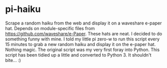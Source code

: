 # pi-haiku
Scrape a random haiku from the web and display it on a waveshare e-paper hat.
Depends on module-specific files from https://github.com/waveshare/e-Paper.
These hats are neat. I decided to do something funny with mine. I told my little pi zero-w to run this script every 15 minutes to grab a new random haiku and display it on the e-paper hat. Nothing magic. The original script was my very first foray into Python. This script has been tidied up a little and converted to Python 3. It shouldn't bite... :)
